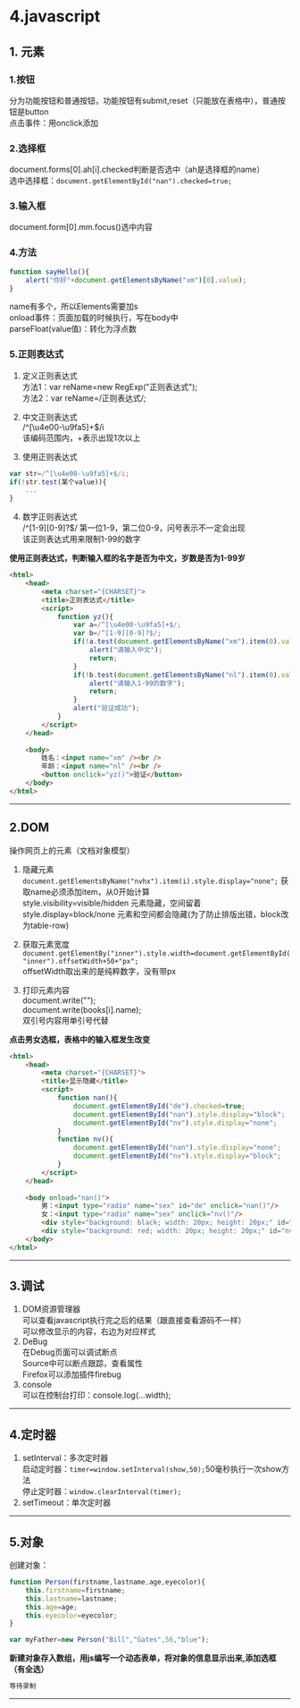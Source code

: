 # 4.javascript   

## 1. 元素  
### 1.按钮  
分为功能按钮和普通按钮，功能按钮有submit,reset（只能放在表格中），普通按钮是button  
点击事件：用onclick添加  
### 2.选择框  
document.forms[0].ah[i].checked判断是否选中（ah是选择框的name）  
选中选择框：``document.getElementById("nan").checked=true;``  

### 3.输入框  
document.form[0].mm.focus()选中内容  

### 4.方法  
```javascript
function sayHello(){
	alert("你好"+document.getElementsByName("xm")[0].value);
}
```  
name有多个，所以Elements需要加s  
onload事件：页面加载的时候执行，写在body中  
parseFloat(value值)：转化为浮点数  

### 5.正则表达式  
1. 定义正则表达式  
方法1：var reName=new RegExp("正则表达式");    
方法2：var reName=/正则表达式/;  

2. 中文正则表达式  
/^[\u4e00-\u9fa5]+$/i   
该编码范围内，+表示出现1次以上  

3. 使用正则表达式  
```javascript
var str=/^[\u4e00-\u9fa5]+$/i;
if(!str.test(某个value)){
	...
}
```  

4. 数字正则表达式  
/^[1-9][0-9]?$/ 第一位1-9，第二位0-9，问号表示不一定会出现  
该正则表达式用来限制1-99的数字  

**使用正则表达式，判断输入框的名字是否为中文，岁数是否为1-99岁**  
```html
<html>
	<head>
		<meta charset="{CHARSET}">
		<title>正则表达式</title>
		<script>
			function yz(){
				var a=/^[\u4e00-\u9fa5]+$/;
				var b=/^[1-9][0-9]?$/;
				if(!a.test(document.getElementsByName("xm").item(0).value)){
					alert("请输入中文");
					return;
				}
				if(!b.test(document.getElementsByName("nl").item(0).value)){
					alert("请输入1-99的数字");
					return;
				}
				alert("验证成功");
			}
		</script>
	</head>
	
	<body>
		姓名：<input name="xm" /><br />
		年龄：<input name="nl" /><br />
		<button onclick="yz()">验证</button>
	</body>
</html>
```


---

## 2.DOM  
操作网页上的元素（文档对象模型）  
1. 隐藏元素  
``document.getElementsByName("nvhx").item(i).style.display="none";``
获取name必须添加item，从0开始计算    
style.visibility=visible/hidden 元素隐藏，空间留着  
style.display=block/none 元素和空间都会隐藏(为了防止排版出错，block改为table-row)  

2. 获取元素宽度  
``document.getElementBy("inner").style.width=document.getElementById("inner").offsetWidth+50+"px";``  
offsetWidth取出来的是纯粹数字，没有带px  

3. 打印元素内容  
document.write("<tr>");  
document.write(books[i].name);  
双引号内容用单引号代替  

**点击男女选框，表格中的输入框发生改变**
```html
<html>
	<head>
		<meta charset="{CHARSET}">
		<title>显示隐藏</title>
		<script>
			function nan(){
				document.getElementById("de").checked=true;
				document.getElementById("nan").style.display="block";
				document.getElementById("nv").style.display="none";
			}
			function nv(){
				document.getElementById("nan").style.display="none";
				document.getElementById("nv").style.display="block";
			}
		</script>
	</head>
	
	<body onload="nan()">
		男：<input type="radio" name="sex" id="de" onclick="nan()"/>
		女：<input type="radio" name="sex" onclick="nv()"/>		
		<div style="background: black; width: 20px; height: 20px;" id="nan"></div>
		<div style="background: red; width: 20px; height: 20px;" id="nv"></div>		
	</body>
</html>
```  

---

## 3.调试  
1.  DOM资源管理器  
可以查看javascript执行完之后的结果（跟直接查看源码不一样）  
可以修改显示的内容，右边为对应样式  
2.  DeBug  
在Debug页面可以调试断点  
Source中可以断点跟踪，查看属性  
Firefox可以添加插件firebug  
3. console  
可以在控制台打印：console.log(...width);  

---

## 4.定时器  
1. setInterval：多次定时器  
启动定时器：``timer=window.setInterval(show,50);``50毫秒执行一次show方法  
停止定时器：``window.clearInterval(timer);``  
2. setTimeout：单次定时器  

---

## 5.对象  
创建对象：  
```javascript
function Person(firstname,lastname,age,eyecolor){
	this.firstname=firstname;
	this.lastname=lastname;
	this.age=age;
	this.eyecolor=eyecolor;
}

var myFather=new Person("Bill","Gates",56,"blue");  
```

**新建对象存入数组，用js编写一个动态表单，将对象的信息显示出来,添加选框（有全选）**  
```javascript
等待录制  
```

---








